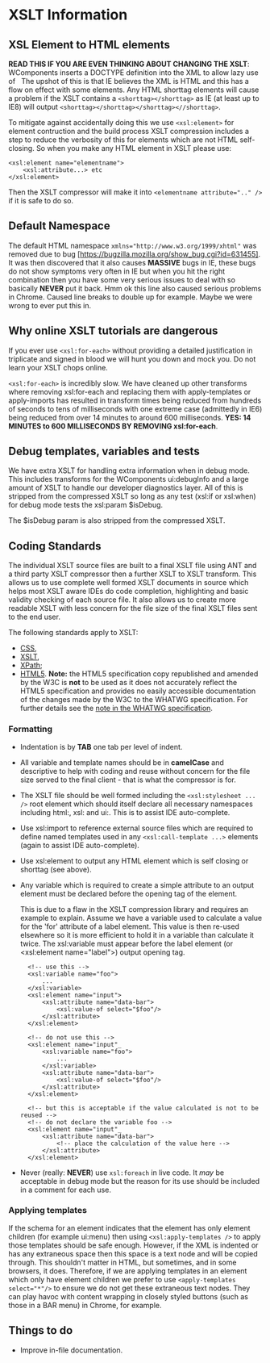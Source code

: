 # XSLT Information

## XSL Element to HTML elements

**READ THIS IF YOU ARE EVEN THINKING ABOUT CHANGING THE XSLT**: WComponents inserts a DOCTYPE definition into the XML to
allow lazy use of &nbsp; The upshot of this is that IE believes the XML is HTML and this has a flow on effect with some
elements. Any HTML shorttag elements will cause a problem if the XSLT contains a `<shorttag></shorttag>` as IE (at least
up to IE8) will output `<shorttag></shorttag></shorttag><//shorttag>`.

To mitigate against accidentally doing this we use `<xsl:element>` for element contruction and the build process XSLT
compression includes a step to reduce the verbosity of this for elements which are not HTML self-closing. So when you
make any HTML element in XSLT please use:

    <xsl:element name="elementname">
        <xsl:attribute...> etc
    </xsl:element>

Then the XSLT compressor will make it into `<elementname attribute=".." />` if it is safe to do so.

## Default Namespace

The default HTML namespace `xmlns="http://www.w3.org/1999/xhtml"` was removed due to bug
[https://bugzilla.mozilla.org/show_bug.cgi?id=631455]. It was then discovered that it also causes **MASSIVE** bugs in
IE, these bugs do not show symptoms very often in IE but when you hit the right combination then you have some very
serious issues to deal with so basically **NEVER** put it back. Hmm ok this line also caused serious problems in Chrome.
Caused line breaks to double up for example. Maybe we were wrong to ever put this in.

## Why online XSLT tutorials are dangerous

If you ever use `<xsl:for-each>` without providing a detailed justification in triplicate and signed in blood we will
hunt you down and mock you. Do not learn your XSLT chops online.

`<xsl:for-each>` is incredibly slow. We have cleaned up other transforms where removing xsl:for-each and replacing them
with apply-templates or apply-imports has resulted in transform times being reduced from hundreds of seconds to tens of
milliseconds with one extreme case (admittedly in IE6) being reduced from over 14 minutes to around 600 milliseconds.
**YES: 14 MINUTES to 600 MILLISECONDS BY REMOVING xsl:for-each**.

## Debug templates, variables and tests

We have extra XSLT for handling extra information when in debug mode. This includes transforms for the WComponents
ui:debugInfo and a large amount of XSLT to handle our developer diagnostics layer. All of this is stripped from the
compressed XSLT so long as any test (xsl:if or xsl:when) for debug mode tests the xsl:param $isDebug.

The $isDebug param is also stripped from the compressed XSLT.

## Coding Standards

The individual XSLT source files are built to a final XSLT file using ANT and a third party XSLT compressor then a
further XSLT to XSLT transform. This allows us to use complete well formed XSLT documents in source which helps most
XSLT aware IDEs do code completion, highlighting and basic validity checking of each source file. It also allows us to
create more readable XSLT with less concern for the file size of the final XSLT files sent to the end user.

The following standards apply to XSLT:

* [CSS](http://www.w3.org/Style/CSS/),
* [XSLT](http://www.w3.org/TR/xslt),
* [XPath](http://www.w3.org/TR/xpath/);
* [HTML5](https://html.spec.whatwg.org/). **Note:** the HTML5 specification copy republished and amended by the W3C is
  **not** to be used as it does not accurately reflect the HTML5 specification and provides no easily accessible
  documentation of the changes made by the W3C to the WHATWG specification. For further details see the
  [note in the WHATWG specification](https://html.spec.whatwg.org/multipage/introduction.html#is-this-html5?).

### Formatting

* Indentation is by **TAB** one tab per level of indent.

* All variable and template names should be in **camelCase** and descriptive to help with coding and reuse without
  concern for the file size served to the final client - that is what the compressor is for.

* The XSLT file should be well formed including the `<xsl:stylesheet ... />` root element which should itself declare
  all necessary namespaces including html:, xsl: and ui:. This is to assist IDE auto-complete.

* Use xsl:import to reference external source files which are required to define named templates used in any
  `<xsl:call-template ...>` elements (again to assist IDE auto-complete).

* Use xsl:element to output any HTML element which is self closing or shorttag (see above).

* Any variable which is required to create a simple attribute to an output element must be declared before the opening
  tag of the element.

    This is due to a flaw in the XSLT compression library and requires an example to explain. Assume we have a variable
    used to calculate a value for the 'for' attribute of a label element. This value is then re-used elsewhere so it is
    more efficient to hold it in a variable than calculate it twice. The xsl:variable must appear before the label
    element (or \<xsl:element name="label"\>) output opening tag.

        <!-- use this -->
        <xsl:variable name="foo">
            ...
        </xsl:variable>
        <xsl:element name="input">
            <xsl:attribute name="data-bar">
                <xsl:value-of select="$foo"/>
            </xsl:attribute>
        </xsl:element>

        <!-- do not use this -->
        <xsl:element name="input"_
            <xsl:variable name="foo">
                ...
            </xsl:variable>
            <xsl:attribute name="data-bar">
                <xsl:value-of select="$foo"/>
            </xsl:attribute>
        </xsl:element>

        <!-- but this is acceptable if the value calculated is not to be reused -->
        <!-- do not declare the variable foo -->
        <xsl:element name="input"_
            <xsl:attribute name="data-bar">
                <!-- place the calculation of the value here -->
            </xsl:attribute>
        </xsl:element>

* Never (really: **NEVER**) use `xsl:foreach` in live code. It _may_ be acceptable in debug mode but the reason for its
  use should be included in a comment for each use.

### Applying templates

If the schema for an element indicates that the element has only element children (for example ui:menu) then using
`<xsl:apply-templates />` to apply those templates should be safe enough. However, if the XML is indented or has any
extraneous space then this space is a text node and will be copied through. This shouldn't matter in HTML, but
sometimes, and in some browsers, it does. Therefore, if we are applying templates in an element which only have element
children we prefer to use `<apply-templates select="*"/>` to ensure we do not get these extraneous text nodes. They can
play havoc with content wrapping in closely styled buttons (such as those in a BAR menu) in Chrome, for example.

## Things to do

* Improve in-file documentation.